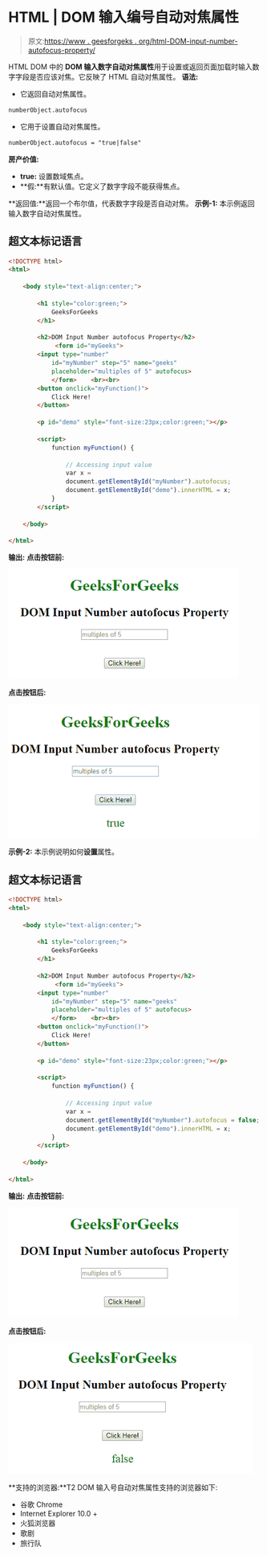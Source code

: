 # HTML | DOM 输入编号自动对焦属性

> 原文:[https://www . geesforgeks . org/html-DOM-input-number-autofocus-property/](https://www.geeksforgeeks.org/html-dom-input-number-autofocus-property/)

HTML DOM 中的 **DOM 输入数字自动对焦属性**用于设置或返回页面加载时输入数字字段是否应该对焦。它反映了 HTML 自动对焦属性。
**语法:**

*   它返回自动对焦属性。

```html
numberObject.autofocus
```

*   它用于设置自动对焦属性。

```html
numberObject.autofocus = "true|false"
```

**房产价值:**

*   **true:** 设置数域焦点。
*   **假:**有默认值。它定义了数字字段不能获得焦点。

**返回值:**返回一个布尔值，代表数字字段是否自动对焦。
**示例-1:** 本示例返回输入数字自动对焦属性。

## 超文本标记语言

```html
<!DOCTYPE html>
<html>

    <body style="text-align:center;">

        <h1 style="color:green;">
            GeeksForGeeks
        </h1>

        <h2>DOM Input Number autofocus Property</h2>
             <form id="myGeeks">
        <input type="number"
            id="myNumber" step="5" name="geeks"
            placeholder="multiples of 5" autofocus>
            </form>    <br><br>
        <button onclick="myFunction()">
            Click Here!
        </button>

        <p id="demo" style="font-size:23px;color:green;"></p>

        <script>
            function myFunction() {

                // Accessing input value
                var x =
                document.getElementById("myNumber").autofocus;               
                document.getElementById("demo").innerHTML = x;
            }
        </script>

    </body>

</html>                   
```

**输出:**
**点击按钮前:**

![](img/cbf5f04ba0bb21a7d45e3e73f4909b58.png)

**点击按钮后:**

![](img/e83f106168dbcfd324f69db023706500.png)

**示例-2:** 本示例说明如何**设置**属性。

## 超文本标记语言

```html
<!DOCTYPE html>
<html>

    <body style="text-align:center;">

        <h1 style="color:green;">
            GeeksForGeeks
        </h1>

        <h2>DOM Input Number autofocus Property</h2>
             <form id="myGeeks">
        <input type="number"
            id="myNumber" step="5" name="geeks"
            placeholder="multiples of 5" autofocus>
            </form>    <br><br>
        <button onclick="myFunction()">
            Click Here!
        </button>

        <p id="demo" style="font-size:23px;color:green;"></p>

        <script>
            function myFunction() {

                // Accessing input value
                var x =
                document.getElementById("myNumber").autofocus = false;               
                document.getElementById("demo").innerHTML = x;
            }
        </script>

    </body>

</html>                   
```

**输出:**
**点击按钮前:**

![](img/cbf5f04ba0bb21a7d45e3e73f4909b58.png)

**点击按钮后:**

![](img/aeceee20a8df9f2fb2c3dee821302171.png)

**支持的浏览器:**T2 DOM 输入号自动对焦属性支持的浏览器如下:

*   谷歌 Chrome
*   Internet Explorer 10.0 +
*   火狐浏览器
*   歌剧
*   旅行队
